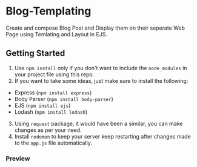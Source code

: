 # Blog-Templating
Create and compose Blog Post and Display them on their seperate Web Page using Temlating and Layout in EJS.

## Getting Started
1) Use `npm install` only if you don't want to include the `node_modules` in your project file using this repo.
2) If you want to take some ideas, just make sure to install the following:
  - Express (`npm install express`)
  - Body Parser (`npm install body-parser`)
  - EJS (`npm install ejs`)
  - Lodash (`npm install lodash`)
3) Using `request` package, it would have been a similar, you can make changes as per your need.
4) Install `nodemon` to keep your server keep restarting after changes made to the `app.js` file automatically.

### Preview
